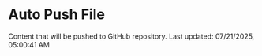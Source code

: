 # Auto Push File

Content that will be pushed to GitHub repository.
Last updated: 07/21/2025, 05:00:41 AM